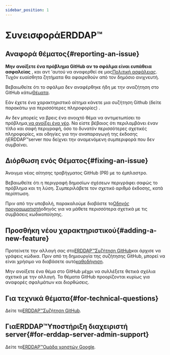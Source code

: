 ```yaml
---
sidebar_position: 1
---
```


# ΣυνεισφοράERDDAP™
## Αναφορά θέματος{#reporting-an-issue} 
 **Μην ανοίξετε ένα πρόβλημα GitHub αν το σφάλμα είναι ευπάθεια ασφαλείας** , και αντ 'αυτού να αναφερθεί σε μας[Πολιτική ασφάλειας](https://github.com/erddap/erddap?tab=security-ov-file). Τυχόν ευαίσθητα ζητήματα θα αφαιρεθούν από τον δημόσιο ανιχνευτή.

Βεβαιωθείτε ότι το σφάλμα δεν αναφέρθηκε ήδη με την αναζήτηση στο GitHub κάτω[Θέματα](https://github.com/ERDDAP/erddap/issues).

Εάν έχετε ένα χαρακτηριστικό αίτημα κάνετε μια συζήτηση Github (δείτε παρακάτω για περισσότερες πληροφορίες) .

Αν δεν μπορείς να βρεις ένα ανοιχτό θέμα να αντιμετωπίσει το πρόβλημα,[να ανοίξει ένα νέο](https://github.com/ERDDAP/erddap/issues/new). Να είστε βέβαιος ότι περιλαμβάνει έναν τίτλο και σαφή περιγραφή, όσο το δυνατόν περισσότερες σχετικές πληροφορίες, και οδηγίες για την αναπαραγωγή της έκδοσης ήERDDAP™server που δείχνει την αναμενόμενη συμπεριφορά που δεν συμβαίνει.
## Διόρθωση ενός Θέματος{#fixing-an-issue} 
Άνοιγμα νέας αίτησης τραβήγματος GitHub (PR) με το έμπλαστρο.

Βεβαιωθείτε ότι η περιγραφή δημοσίων σχέσεων περιγράφει σαφώς το πρόβλημα και τη λύση. Συμπεριλάβετε τον σχετικό αριθμό έκδοσης, κατά περίπτωση.

Πριν από την υποβολή, παρακαλούμε διαβάστε το[Οδηγός προγραμματιστή](/docs/contributing/programmer-guide)οδηγός για να μάθετε περισσότερα σχετικά με τις συμβάσεις κωδικοποίησης.
## Προσθήκη νέου χαρακτηριστικού{#adding-a-new-feature} 
Προτείνετε την αλλαγή σας στο[ERDDAP™Συζήτηση GitHub](https://github.com/ERDDAP/erddap/discussions)και άρχισε να γράφεις κώδικα. Πριν από τη δημιουργία της συζήτησης GitHub, μπορεί να είναι χρήσιμο να διαβάσετε αυτό[καθοδήγηση](https://github.com/ERDDAP/erddap/discussions/93#discussion-4920427).

Μην ανοίξετε ένα θέμα στο GitHub μέχρι να συλλέξετε θετικά σχόλια σχετικά με την αλλαγή. Τα θέματα GitHub προορίζονται κυρίως για αναφορές σφαλμάτων και διορθώσεις.
## Για τεχνικά θέματα{#for-technical-questions} 
Δείτε το[ERDDAP™Συζήτηση GitHub](https://github.com/ERDDAP/erddap/discussions).
## ΓιαERDDAP™Υποστήριξη διαχειριστή server{#for-erddap-server-admin-support} 
Δείτε το[ERDDAP™Ομάδα χρηστών Google](https://groups.google.com/g/erddap).
